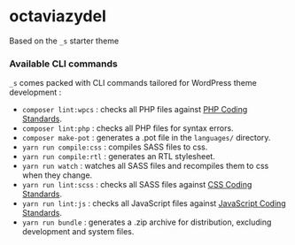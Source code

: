 # octaviazydel
Based on the `_s` starter theme

### Available CLI commands

`_s` comes packed with CLI commands tailored for WordPress theme development :

- `composer lint:wpcs` : checks all PHP files against [PHP Coding Standards](https://developer.wordpress.org/coding-standards/wordpress-coding-standards/php/).
- `composer lint:php` : checks all PHP files for syntax errors.
- `composer make-pot` : generates a .pot file in the `languages/` directory.
- `yarn run compile:css` : compiles SASS files to css.
- `yarn run compile:rtl` : generates an RTL stylesheet.
- `yarn run watch` : watches all SASS files and recompiles them to css when they change.
- `yarn run lint:scss` : checks all SASS files against [CSS Coding Standards](https://developer.wordpress.org/coding-standards/wordpress-coding-standards/css/).
- `yarn run lint:js` : checks all JavaScript files against [JavaScript Coding Standards](https://developer.wordpress.org/coding-standards/wordpress-coding-standards/javascript/).
- `yarn run bundle` : generates a .zip archive for distribution, excluding development and system files.
